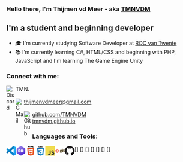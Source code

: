 ### Hello there, I'm Thijmen vd Meer - aka [TMNVDM](https://github.com/TMNVDM)

## I'm a student and beginning developer
- 🎓 I'm currently studying Software Developer at [ROC van Twente](https://www.rocvantwente.nl/)
- 📚 I’m currently learning C#, HTML/CSS and beginning with PHP, JavaScript and I'm learning The Game Engine Unity

### Connect with me:

<img align="left" alt="Discord" width="25px" src="https://assets-global.website-files.com/6257adef93867e50d84d30e2/636e0a6a49cf127bf92de1e2_icon_clyde_blurple_RGB.png" /> TMN.<br>
<br>
<img align="left" alt="GMail" width="22px" src="https://upload.wikimedia.org/wikipedia/commons/4/4e/Gmail_Icon.png"/> thijmenvdmeer@gmail.com<br>
<br>
<img align="left" alt="Github" width="22px" src="https://assets.ifttt.com/images/channels/2107379463/icons/monochrome_large.png" /> [github.com/TMNVDM](https://github.com/TMNVDM)
<br>
[tmnvdm.github.io](https://tmnvdm.github.io)

### Languages and Tools:
[<img align="left" alt="Visual Studio Code" width="26px" src="https://raw.githubusercontent.com/github/explore/80688e429a7d4ef2fca1e82350fe8e3517d3494d/topics/visual-studio-code/visual-studio-code.png" />]
[<img align="left" alt="C#" width="26px" src="https://raw.githubusercontent.com/github/explore/78df643247d429f6cc873026c0622819ad797942/topics/csharp/csharp.png" />]
[<img align="left" alt="HTML5" width="26px" src="https://raw.githubusercontent.com/github/explore/80688e429a7d4ef2fca1e82350fe8e3517d3494d/topics/html/html.png" />]
[<img align="left" alt="CSS3" width="26px" src="https://raw.githubusercontent.com/github/explore/80688e429a7d4ef2fca1e82350fe8e3517d3494d/topics/css/css.png" />]
[<img align="left" alt="JavaScript" width="26px" src="https://raw.githubusercontent.com/github/explore/78df643247d429f6cc873026c0622819ad797942/topics/javascript/javascript.png" />]
[<img align="left" alt="Git" width="26px" src="https://raw.githubusercontent.com/github/explore/80688e429a7d4ef2fca1e82350fe8e3517d3494d/topics/git/git.png" />]
[<img align="left" alt="GitHub" width="26px" src="https://raw.githubusercontent.com/github/explore/78df643247d429f6cc873026c0622819ad797942/topics/github/github.png" />]
